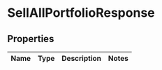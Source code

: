 
# SellAllPortfolioResponse

## Properties
Name | Type | Description | Notes
------------ | ------------- | ------------- | -------------



